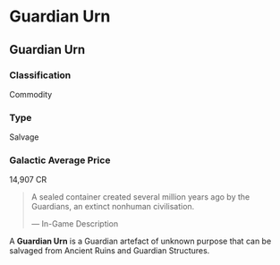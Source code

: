 # Guardian Urn
## Guardian Urn

		

### Classification

Commodity

### Type

Salvage

### Galactic Average Price

14,907 CR

> 
> 
> A sealed container created several million years ago by the Guardians, an extinct nonhuman civilisation.
> 
> 
> — In-Game Description
> 

A **Guardian Urn** is a Guardian artefact of unknown purpose that can be salvaged from Ancient Ruins and Guardian Structures.